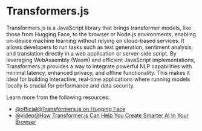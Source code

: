 # Transformers.js

Transformers.js is a JavaScript library that brings transformer models, like those from Hugging Face, to the browser or Node.js environments, enabling on-device machine learning without relying on cloud-based services. It allows developers to run tasks such as text generation, sentiment analysis, and translation directly in a web application or server-side script. By leveraging WebAssembly (Wasm) and efficient JavaScript implementations, Transformers.js provides a way to integrate powerful NLP capabilities with minimal latency, enhanced privacy, and offline functionality. This makes it ideal for building interactive, real-time applications where running models locally is crucial for performance and data security.

Learn more from the following resources:

- [@official@Transformers.js on Hugging Face](https://huggingface.co/docs/transformers.js/en/index)
- [@video@How Transformer.js Can Help You Create Smarter AI In Your Browser](https://www.youtube.com/watch?v=MNJHu9zjpqg)